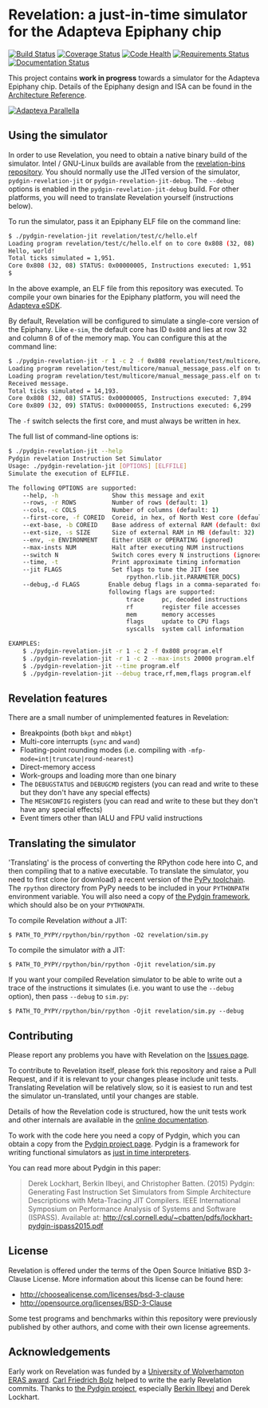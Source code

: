 # Revelation: a just-in-time simulator for the Adapteva Epiphany chip

[![Build Status](https://travis-ci.org/futurecore/revelation.svg?branch=master)](https://travis-ci.org/futurecore/revelation)
[![Coverage Status](https://coveralls.io/repos/futurecore/revelation/badge.svg?branch=master&service=github)](https://coveralls.io/github/futurecore/revelation?branch=master)
[![Code Health](https://landscape.io/github/futurecore/revelation/master/landscape.svg?style=flat)](https://landscape.io/github/futurecore/revelation/master)
[![Requirements Status](https://requires.io/github/futurecore/revelation/requirements.svg?branch=master)](https://requires.io/github/futurecore/revelation/requirements/?branch=master)
[![Documentation Status](https://readthedocs.org/projects/revelation/badge/?version=latest)](http://www.revelation-sim.org/en/latest/?badge=latest)


This project contains **work in progress** towards a simulator for the Adapteva Epiphany chip.
Details of the Epiphany design and ISA can be found in the [Architecture Reference](http://adapteva.com/docs/epiphany_arch_ref.pdf).

[![Adapteva Parallella](https://www.parallella.org/wp-content/uploads/2014/11/parallella-board-22-609x400.jpg)](https://www.parallella.org/wp-content/uploads/2014/11/parallella-board-22-609x400.jpg)


## Using the simulator

In order to use Revelation, you need to obtain a native binary build of the simulator.
Intel / GNU-Linux builds are available from the [revelation-bins repository](https://github.com/futurecore/revelation-bins).
You should normally use the JITed version of the simulator, `pydgin-revelation-jit` or `pydgin-revelation-jit-debug`.
The `--debug` options is enabled in the `pydgin-revelation-jit-debug` build.
For other platforms, you will need to translate Revelation yourself (instructions below).

To run the simulator, pass it an Epiphany ELF file on the command line:

```bash
$ ./pydgin-revelation-jit revelation/test/c/hello.elf
Loading program revelation/test/c/hello.elf on to core 0x808 (32, 08)
Hello, world!
Total ticks simulated = 1,951.
Core 0x808 (32, 08) STATUS: 0x00000005, Instructions executed: 1,951
$
```

In the above example, an ELF file from this repository was executed.
To compile your own binaries for the Epiphany platform, you will need the [Adapteva eSDK](https://github.com/adapteva/epiphany-sdk).

By default, Revelation will be configured to simulate a single-core version of the Epiphany.
Like `e-sim`, the default core has ID `0x808` and lies at row 32 and column 8 of of the memory map.
You can configure this at the command line:

```bash
$ ./pydgin-revelation-jit -r 1 -c 2 -f 0x808 revelation/test/multicore/manual_message_pass.elf
Loading program revelation/test/multicore/manual_message_pass.elf on to core 0x808 (32, 08)
Loading program revelation/test/multicore/manual_message_pass.elf on to core 0x809 (32, 09)
Received message.
Total ticks simulated = 14,193.
Core 0x808 (32, 08) STATUS: 0x00000005, Instructions executed: 7,894
Core 0x809 (32, 09) STATUS: 0x00000055, Instructions executed: 6,299
```

The `-f` switch selects the first core, and must always be written in hex.

The full list of command-line options is:

```bash
$ ./pydgin-revelation-jit --help
Pydgin revelation Instruction Set Simulator
Usage: ./pydgin-revelation-jit [OPTIONS] [ELFFILE]
Simulate the execution of ELFFILE.

The following OPTIONS are supported:
    --help, -h               Show this message and exit
    --rows, -r ROWS          Number of rows (default: 1)
    --cols, -c COLS          Number of columns (default: 1)
    --first-core, -f COREID  Coreid, in hex, of North West core (default: 0x808)
    --ext-base, -b COREID    Base address of external RAM (default: 0x8e000000)
    --ext-size, -s SIZE      Size of external RAM in MB (default: 32)
    --env, -e ENVIRONMENT    Either USER or OPERATING (ignored)
    --max-insts NUM          Halt after executing NUM instructions
    --switch N               Switch cores every N instructions (ignored)
    --time, -t               Print approximate timing information
    --jit FLAGS              Set flags to tune the JIT (see
                                 rpython.rlib.jit.PARAMETER_DOCS)
    --debug,-d FLAGS        Enable debug flags in a comma-separated form. The
                            following flags are supported:
                                 trace     pc, decoded instructions
                                 rf        register file accesses
                                 mem       memory accesses
                                 flags     update to CPU flags
                                 syscalls  system call information

EXAMPLES:
    $ ./pydgin-revelation-jit -r 1 -c 2 -f 0x808 program.elf
    $ ./pydgin-revelation-jit -r 1 -c 2 --max-insts 20000 program.elf
    $ ./pydgin-revelation-jit --time program.elf
    $ ./pydgin-revelation-jit --debug trace,rf,mem,flags program.elf
```


## Revelation features

There are a small number of unimplemented features in Revelation:

  * Breakpoints (both `bkpt` and `mbkpt`)
  * Multi-core interrupts (`sync` and `wand`)
  * Floating-point rounding modes (i.e. compiling with `-mfp-mode=int|truncate|round-nearest`)
  * Direct-memory access
  * Work-groups and loading more than one binary
  * The `DEBUGSTATUS` and `DEBUGCMD` registers (you can read and write to these but they don't have any special effects)
  * The `MESHCONFIG` registers (you can read and write to these but they don't have any special effects)
  * Event timers other than IALU and FPU valid instructions


## Translating the simulator

'Translating' is the process of converting the RPython code here into C, and then compiling that to a native executable.
To translate the simulator, you need to first clone (or download) a recent version of the [PyPy toolchain](https://bitbucket.org/pypy/pypy).
The `rpython` directory from PyPy needs to be included in your `PYTHONPATH` environment variable.
You will also need a copy of [the Pydgin framework](https://github.com/cornell-brg/pydgin), which should also be on your `PYTHONPATH`.

To compile Revelation *without* a JIT:

    $ PATH_TO_PYPY/rpython/bin/rpython -O2 revelation/sim.py

To compile the simulator *with* a JIT:

    $ PATH_TO_PYPY/rpython/bin/rpython -Ojit revelation/sim.py

If you want your compiled Revelation simulator to be able to write out a trace of the instructions it simulates (i.e. you want to use the `--debug` option), then pass `--debug` to `sim.py`:

    $ PATH_TO_PYPY/rpython/bin/rpython -Ojit revelation/sim.py --debug


## Contributing

Please report any problems you have with Revelation on the [Issues page](https://github.com/futurecore/revelation/issues).

To contribute to Revelation itself, please fork this repository and raise a Pull Request, and if it is relevant to your changes please include unit tests.
Translating Revelation will be relatively slow, so it is easiest to run and test the simulator un-translated, until your changes are stable.

Details of how the Revelation code is structured, how the unit tests work and other internals are available in the [online documentation](https://readthedocs.org/projects/revelation/latest/contributing.html).

To work with the code here you need a copy of Pydgin, which you can obtain a copy from the [Pydgin project page](https://github.com/cornell-brg/pydgin).
Pydgin is a framework for writing functional simulators as [just in time interpreters](https://en.wikipedia.org/wiki/Just-in-time_compilation).

You can read more about Pydgin in this paper:

> Derek Lockhart, Berkin Ilbeyi, and Christopher Batten. (2015) Pydgin: Generating Fast Instruction Set Simulators from Simple Architecture Descriptions with Meta-Tracing JIT Compilers. IEEE International Symposium on Performance Analysis of Systems and Software (ISPASS). Available at: http://csl.cornell.edu/~cbatten/pdfs/lockhart-pydgin-ispass2015.pdf


## License

Revelation is offered under the terms of the Open Source Initiative BSD 3-Clause License.
More information about this license can be found here:

  * http://choosealicense.com/licenses/bsd-3-clause
  * http://opensource.org/licenses/BSD-3-Clause

Some test programs and benchmarks within this repository were previously published by other authors, and come with their own license agreements.


## Acknowledgements

Early work on Revelation was funded by a [University of Wolverhampton ERAS award](https://www.wlv.ac.uk/research/training-and-mentoring/early-researcher-award-scheme-eras/).
[Carl Friedrich Bolz](http://cfbolz.de/) helped to write the early Revelation commits.
Thanks to [the Pydgin project](https://github.com/cornell-brg/pydgin), especially [Berkin Ilbeyi](http://www.csl.cornell.edu/~berkin/) and Derek Lockhart.
